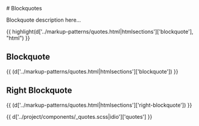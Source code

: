 <section class="copy">
# Blockquotes

Blockquote description here...

{{ highlight(d['../markup-patterns/quotes.html|htmlsections']['blockquote'], "html") }}

## Blockquote
{{ (d['../markup-patterns/quotes.html|htmlsections']['blockquote']) }}

## Right Blockquote
{{ (d['../markup-patterns/quotes.html|htmlsections']['right-blockquote']) }}

{{ d['../project/components/_quotes.scss|idio']['quotes'] }}

</section>
